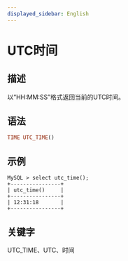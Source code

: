 ```yaml
---
displayed_sidebar: English
---
```


# UTC时间

## 描述

以“HH:MM:SS”格式返回当前的UTC时间。

## 语法

```Haskell
TIME UTC_TIME()
```

## 示例

```Plain
MySQL > select utc_time();
+----------------+
| utc_time()     |
+----------------+
| 12:31:18       |
+----------------+
```

## 关键字

UTC_TIME、UTC、时间
